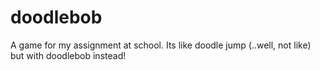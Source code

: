 # doodlebob
A game for my assignment at school. Its like doodle jump (..well, not like) but with doodlebob instead!
